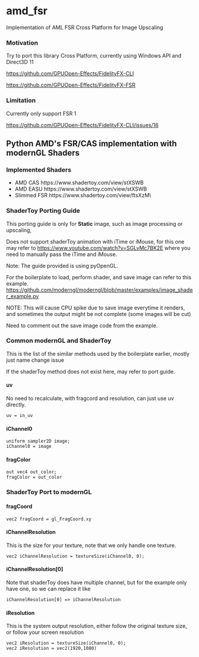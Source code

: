 # amd_fsr

Implementation of AML FSR Cross Platform for Image Upscaling

### Motivation
Try to port this library Cross Platform, currently using Windows API and Direct3D 11

https://github.com/GPUOpen-Effects/FidelityFX-CLI

https://github.com/GPUOpen-Effects/FidelityFX-FSR


### Limitation
Currently only support FSR 1

https://github.com/GPUOpen-Effects/FidelityFX-CLI/issues/16

## Python AMD's FSR/CAS implementation with modernGL Shaders

### Implemented Shaders
<ul>
    <li>AMD CAS  https://www.shadertoy.com/view/stXSWB</li>
    <li>AMD EASU  https://www.shadertoy.com/view/stXSWB</li>
    <li>Slimmed FSR  https://www.shadertoy.com/view/ftsXzM\</li>
</ul>


### ShaderToy Porting Guide

This porting guide is only for <b>Static</b> image, such as image processing or upscaling,

Does not support shaderToy animation with iTime or iMouse, for this one may refer to
https://www.youtube.com/watch?v=SGLvMc7BK2E where you need to manually pass the iTime and iMouse.

Note: The guide provided is using pyOpenGL.


For the boilerplate to load, perform shader, and save image can refer to this example.
https://github.com/moderngl/moderngl/blob/master/examples/image_shader_example.py

NOTE: This will cause CPU spike due to save image everytime it renders, 
and sometimes the output might be not complete (some images will be cut)

Need to comment out the save image code from the example.

### Common modernGL and ShaderToy

This is the list of the similar methods used by the boilerplate earlier, mostly just name change issue

If the shaderToy method does not exist here, may refer to port guide.

#### uv
No need to recalculate, with fragcord and resolution, can just use uv directly.
```
uv = in_uv
```

#### iChannel0
```
uniform sampler2D image; 
iChannel0 = image
```

#### fragColor
```
out vec4 out_color;
fragColor = out_color
```

### ShaderToy Port to modernGL

#### fragCoord
```
vec2 fragCoord = gl_FragCoord.xy
```

#### iChannelResolution
This is the size for your texture, note that we only handle one texture.
```
vec2 iChannelResolution = textureSize(iChannel0, 0);
```

#### iChannelResolution[0]
Note that shaderToy does have multiple channel, but for the example only have one, so we can replace it like
```
iChannelResolution[0] => iChannelResolution
```

#### iResolution
This is the system output resolution, either follow the original texture size,
or follow your screen resolution
```
vec2 iResolution = textureSize(iChannel0, 0);
vec2 iResolution = vec2(1920,1080)
```


    





